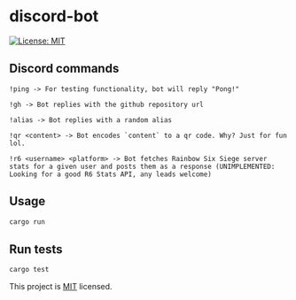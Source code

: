 # discord-bot
[![License: MIT](https://img.shields.io/badge/License-MIT-yellow.svg)](LICENSE)

## Discord commands
```
!ping -> For testing functionality, bot will reply "Pong!"

!gh -> Bot replies with the github repository url

!alias -> Bot replies with a random alias

!qr <content> -> Bot encodes `content` to a qr code. Why? Just for fun lol.

!r6 <username> <platform> -> Bot fetches Rainbow Six Siege server stats for a given user and posts them as a response (UNIMPLEMENTED: Looking for a good R6 Stats API, any leads welcome)
```

## Usage

```sh
cargo run
```

## Run tests

```sh
cargo test
```

This project is [MIT](LICENSE) licensed.
